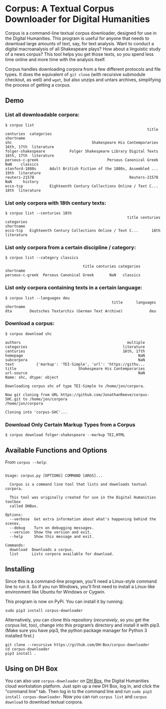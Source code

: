 # Corpus: A Textual Corpus Downloader for Digital Humanities

Corpus is a command-line textual corpus downloader, designed for use in the Digital Humanities. This program is useful for anyone that needs to download large amounts of text, say, for text analysis. Want to conduct a digital macroanalysis of all Shakespeare plays? How about a linguistic study of a news corpus? This tool helps you get those texts, so you spend less time online and more time with the analysis itself. 

Corpus handles downloading corpora from a few different protocols and file types. It does the equivalent of `git clone` (with recursive submodule checkout, as well) and `wget`, but also unzips and untars archives, simplifying the process of getting a corpus.

## Demo

### List all downloadable corpora: 

```
$ corpus list
                                                                title   centuries  categories
shortname                                                                                    
shc                                    Shakespeare His Contemporaries  16th, 17th  literature
folger-shakespeare           Folger Shakespeare Library Digital Texts  16th, 17th  literature
perseus-c-greek                               Perseus Canonical Greek         NaN    classics
stanford-1880s      Adult British Fiction of the 1880s, Assembled ...        19th  literature
reuters-21578                                           Reuters-21578         NaN     history
ecco-tcp            Eighteenth Century Collections Online / Text C...        18th  literature
```

### List only corpora with 18th century texts: 

```
$ corpus list --centuries 18th
                                                       title centuries  categories
shortname                                                                         
ecco-tcp   Eighteenth Century Collections Online / Text C...      18th  literature
```

### List only corpora from a certain discipline / category: 

```
$ corpus list --category classics

                                   title centuries categories
shortname                                                    
perseus-c-greek  Perseus Canonical Greek       NaN   classics
```

### List only corpora containing texts in a certain language: 

```
$ corpus list --languages deu
                                                title      languages
shortname                                                           
dta        Deutsches Textarchiv (German Text Archive)            deu
```

### Download a corpus: 

```
$ corpus download shc

authors                                                multiple
categories                                           literature
centuries                                            16th, 17th
homepage                                                    NaN
subcorpora                                                  NaN
text          {'markup': 'TEI-Simple', 'url': 'https://githu...
title                            Shakespeare His Contemporaries
url-source                                                  NaN
Name: shc, dtype: object

Downloading corpus shc of type TEI-Simple to /home/jon/corpora.

Now git cloning from URL https://github.com/JonathanReeve/corpus-SHC.git to /home/jon/corpora
/home/jon/corpora

Cloning into 'corpus-SHC'...
```

### Download Only Certain Markup Types from a Corpus

```
$ corpus download folger-shakespeare --markup TEI,HTML
```


## Available Functions and Options

From `corpus --help`: 

```

Usage: corpus.py [OPTIONS] COMMAND [ARGS]...

  Corpus is a command line tool that lists and downloads textual corpora.

  This tool was originally created for use in the Digital Humanities toolbox
  called DHBox.

Options:
  --verbose  Get extra information about what's happening behind the scenes.
  --debug    Turn on debugging messages.
  --version  Show the version and exit.
  --help     Show this message and exit.

Commands:
  download  Downloads a corpus.
  list      Lists corpora available for download.
```

## Installing

Since this is a command-line program, you'll need a Linux-style command line to run it. So if you run Windows, you'll first need to install a Linux-like environment like Ubuntu for Windows or Cygwin. 

This program is now on PyPi. You can install it by running: 

```
sudo pip3 install corpus-downloader
```

Alternatively, you can clone this repository (*recursively*, so you get the corpus list, too), change into this program’s directory and install it with pip3. (Make sure you have pip3, the python package manager for Python 3 installed first.) 

```
git clone --recursive https://github.com/DH-Box/corpus-downloader
cd corpus-downloader
pip3 install .
```

## Using on DH Box

You can also use `corpus-downloader` on [DH Box](http://dhbox.org), the Digital Humanities cloud workstation platform. Just spin up a new DH Box, log in, and click the "command line" tab. Then log in to the command line and run `sudo pip3 install corpus-downloader`. Now you can run `corpus list` and `corpus download` to download textual corpora.
